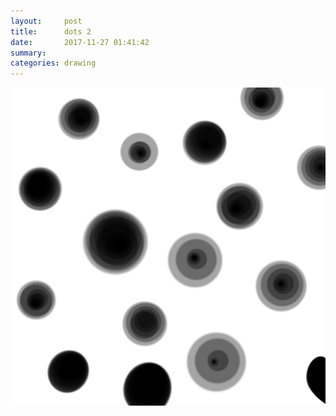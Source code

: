 ```yaml
---
layout:     post
title:      dots 2
date:       2017-11-27 01:41:42
summary:    
categories: drawing
---
```

![dots 2](/images/diary/dots-2.png ".")
